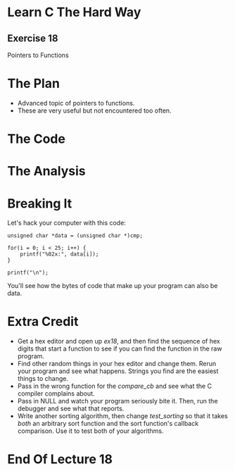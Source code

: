 Learn C The Hard Way
=======

Exercise 18
----

Pointers to Functions



The Plan
====

* Advanced topic of pointers to functions.
* These are very useful but not encountered too often.



The Code
====



The Analysis
====




Breaking It
====

Let's hack your computer with this code:

    unsigned char *data = (unsigned char *)cmp;
    
    for(i = 0; i < 25; i++) {
        printf("%02x:", data[i]);
    }

    printf("\n");

You'll see how the bytes of code that make up your program can also be data.


Extra Credit
====

* Get a hex editor and open up *ex18*, and then find the sequence
  of hex digits that start a function to see if you can find the function
  in the raw program.
* Find other random things in your hex editor and change them.  Rerun your
  program and see what happens.  Strings you find are the easiest
  things to change.
* Pass in the wrong function for the *compare_cb* and see what
  the C compiler complains about.
* Pass in NULL and watch your program seriously bite it.  Then, run
  the debugger and see what that reports.
* Write another sorting algorithm, then change *test_sorting* so
  that it takes *both* an arbitrary sort function and the sort function's
  callback comparison.  Use it to test both of your algorithms.



End Of Lecture 18
=====


